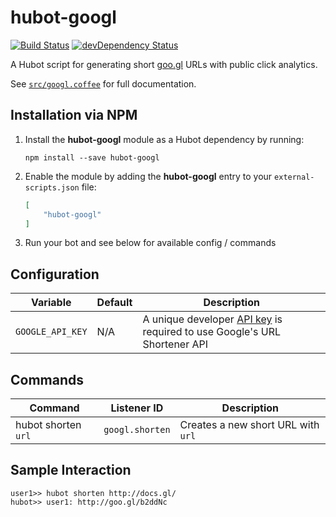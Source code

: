 # hubot-googl

[![Build Status](https://travis-ci.org/ClaudeBot/hubot-googl.svg)](https://travis-ci.org/ClaudeBot/hubot-googl)
[![devDependency Status](https://david-dm.org/ClaudeBot/hubot-googl/dev-status.svg)](https://david-dm.org/ClaudeBot/hubot-googl#info=devDependencies)

A Hubot script for generating short [goo.gl](https://goo.gl/) URLs with public click analytics.

See [`src/googl.coffee`](src/googl.coffee) for full documentation.


## Installation via NPM

1. Install the __hubot-googl__ module as a Hubot dependency by running:

    ```
    npm install --save hubot-googl
    ```

2. Enable the module by adding the __hubot-googl__ entry to your `external-scripts.json` file:

    ```json
    [
        "hubot-googl"
    ]
    ```

3. Run your bot and see below for available config / commands


## Configuration

Variable | Default | Description
--- | --- | ---
`GOOGLE_API_KEY` | N/A | A unique developer [API key](https://developers.google.com/url-shortener/v1/getting_started#auth) is required to use Google's URL Shortener API


## Commands

Command | Listener ID | Description
--- | --- | ---
hubot shorten `url` | `googl.shorten` | Creates a new short URL with `url`


## Sample Interaction

```
user1>> hubot shorten http://docs.gl/
hubot>> user1: http://goo.gl/b2ddNc
```
